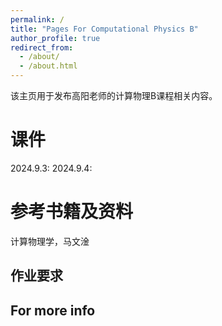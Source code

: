 ```yaml
---
permalink: /
title: "Pages For Computational Physics B"
author_profile: true
redirect_from: 
  - /about/
  - /about.html
---
```

该主页用于发布高阳老师的计算物理B课程相关内容。

课件
======
2024.9.3:
2024.9.4:

参考书籍及资料
======
计算物理学，马文淦

作业要求
------


For more info
------
